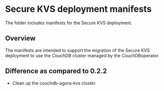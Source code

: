 # Secure KVS deployment manifests

The folder includes manifests for the Secure KVS deployment.

## Overview

The manifests are intended to support the migration of the Secure KVS deployment to use the CouchDB cluster managed by the CouchDBoperator.

## Difference as compared to 0.2.2
- Clean up the couchdb-agora-kvs cluster.
